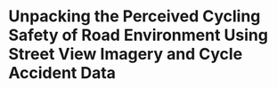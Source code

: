 # Unpacking the Perceived Cycling Safety of Road Environment Using Street View Imagery and Cycle Accident Data
